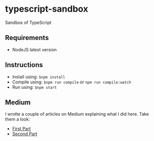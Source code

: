 # typescript-sandbox
Sandbox of TypeScript
## Requirements
- NodeJS latest version
## Instructions
- Install using: `$npm install`
- Compile using: `$npm run compile` or `npm run compile:watch`
- Run using: `$npm start`
## Medium
I wrotte a couple of articles on Medium explaining what I did here. Take them a look:
- [First Part](https://medium.com/@andrewdavisescalona/learning-typescript-fundamentals-from-scratch-part-1-installation-and-hello-world-594d81390e48)
- [Second Part](https://medium.com/@andrewdavisescalona/learning-typescript-fundamentals-from-scratch-part-2-syntax-and-features-858b2ad42169)
